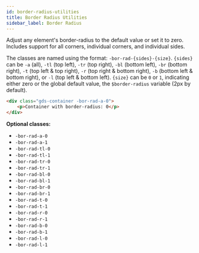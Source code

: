 ```yaml
---
id: border-radius-utilities
title: Border Radius Utilities
sidebar_label: Border Radius
---
```


Adjust any element's border-radius to the default value or set it to zero. Includes support for all corners, individual corners, and individual sides.

The classes are named using the format: `-bor-rad-{sides}-{size}`. `{sides}` can be `-a` (all), `-tl` (top left), `-tr` (top right), `-bl` (bottom left), `-br` (bottom right), `-t` (top left & top right), `-r` (top right & bottom right), `-b` (bottom left & bottom right), or `-l` (top left & bottom left). `{size}` can be `0` or `1`, indicating either zero or the global default value, the `$border-radius` variable (2px by default).

```html
<div class="gds-container -bor-rad-a-0">
    <p>Container with border-radius: 0</p>
</div>
```

__Optional classes:__

- `-bor-rad-a-0`
- `-bor-rad-a-1`
- `-bor-rad-tl-0`
- `-bor-rad-tl-1`
- `-bor-rad-tr-0`
- `-bor-rad-tr-1`
- `-bor-rad-bl-0`
- `-bor-rad-bl-1`
- `-bor-rad-br-0`
- `-bor-rad-br-1`
- `-bor-rad-t-0`
- `-bor-rad-t-1`
- `-bor-rad-r-0`
- `-bor-rad-r-1`
- `-bor-rad-b-0`
- `-bor-rad-b-1`
- `-bor-rad-l-0`
- `-bor-rad-l-1`
